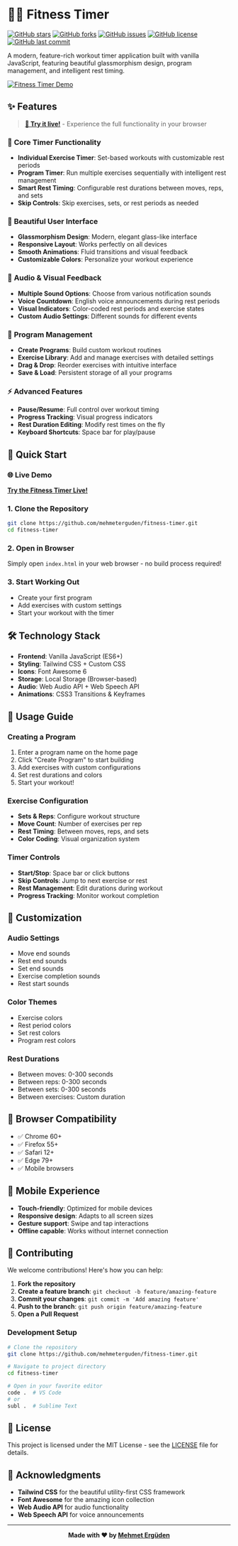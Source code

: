 # 🏋️‍♂️ Fitness Timer

[![GitHub stars](https://img.shields.io/github/stars/mehmeterguden/fitness-timer?style=social)](https://github.com/mehmeterguden/fitness-timer/stargazers)
[![GitHub forks](https://img.shields.io/github/forks/mehmeterguden/fitness-timer?style=social)](https://github.com/mehmeterguden/fitness-timer/network/members)
[![GitHub issues](https://img.shields.io/github/issues/mehmeterguden/fitness-timer)](https://github.com/mehmeterguden/fitness-timer/issues)
[![GitHub license](https://img.shields.io/github/license/mehmeterguden/fitness-timer)](https://github.com/mehmeterguden/fitness-timer/blob/main/LICENSE)
[![GitHub last commit](https://img.shields.io/github/last-commit/mehmeterguden/fitness-timer)](https://github.com/mehmeterguden/fitness-timer/commits/main)

A modern, feature-rich workout timer application built with vanilla JavaScript, featuring beautiful glassmorphism design, program management, and intelligent rest timing.

[![Fitness Timer Demo](https://img.shields.io/badge/Demo-Live%20Preview-blue?style=for-the-badge)](https://mehmeterguden.github.io/fitness-timer/)

## ✨ Features

> **[🎯 Try it live!](https://mehmeterguden.github.io/fitness-timer/)** - Experience the full functionality in your browser

### 🎯 **Core Timer Functionality**
- **Individual Exercise Timer**: Set-based workouts with customizable rest periods
- **Program Timer**: Run multiple exercises sequentially with intelligent rest management
- **Smart Rest Timing**: Configurable rest durations between moves, reps, and sets
- **Skip Controls**: Skip exercises, sets, or rest periods as needed

### 🎨 **Beautiful User Interface**
- **Glassmorphism Design**: Modern, elegant glass-like interface
- **Responsive Layout**: Works perfectly on all devices
- **Smooth Animations**: Fluid transitions and visual feedback
- **Customizable Colors**: Personalize your workout experience

### 🎵 **Audio & Visual Feedback**
- **Multiple Sound Options**: Choose from various notification sounds
- **Voice Countdown**: English voice announcements during rest periods
- **Visual Indicators**: Color-coded rest periods and exercise states
- **Custom Audio Settings**: Different sounds for different events

### 📱 **Program Management**
- **Create Programs**: Build custom workout routines
- **Exercise Library**: Add and manage exercises with detailed settings
- **Drag & Drop**: Reorder exercises with intuitive interface
- **Save & Load**: Persistent storage of all your programs

### ⚡ **Advanced Features**
- **Pause/Resume**: Full control over workout timing
- **Progress Tracking**: Visual progress indicators
- **Rest Duration Editing**: Modify rest times on the fly
- **Keyboard Shortcuts**: Space bar for play/pause

## 🚀 Quick Start

### 🌐 **Live Demo**
**[Try the Fitness Timer Live!](https://mehmeterguden.github.io/fitness-timer/)**

### 1. **Clone the Repository**
```bash
git clone https://github.com/mehmeterguden/fitness-timer.git
cd fitness-timer
```

### 2. **Open in Browser**
Simply open `index.html` in your web browser - no build process required!

### 3. **Start Working Out**
- Create your first program
- Add exercises with custom settings
- Start your workout with the timer

## 🛠️ Technology Stack

- **Frontend**: Vanilla JavaScript (ES6+)
- **Styling**: Tailwind CSS + Custom CSS
- **Icons**: Font Awesome 6
- **Storage**: Local Storage (Browser-based)
- **Audio**: Web Audio API + Web Speech API
- **Animations**: CSS3 Transitions & Keyframes

## 📖 Usage Guide

### **Creating a Program**
1. Enter a program name on the home page
2. Click "Create Program" to start building
3. Add exercises with custom configurations
4. Set rest durations and colors
5. Start your workout!

### **Exercise Configuration**
- **Sets & Reps**: Configure workout structure
- **Move Count**: Number of exercises per rep
- **Rest Timing**: Between moves, reps, and sets
- **Color Coding**: Visual organization system

### **Timer Controls**
- **Start/Stop**: Space bar or click buttons
- **Skip Controls**: Jump to next exercise or rest
- **Rest Management**: Edit durations during workout
- **Progress Tracking**: Monitor workout completion

## 🎨 Customization

### **Audio Settings**
- Move end sounds
- Rest end sounds
- Set end sounds
- Exercise completion sounds
- Rest start sounds

### **Color Themes**
- Exercise colors
- Rest period colors
- Set rest colors
- Program rest colors

### **Rest Durations**
- Between moves: 0-300 seconds
- Between reps: 0-300 seconds
- Between sets: 0-300 seconds
- Between exercises: Custom duration

## 🔧 Browser Compatibility

- ✅ Chrome 60+
- ✅ Firefox 55+
- ✅ Safari 12+
- ✅ Edge 79+
- ✅ Mobile browsers

## 📱 Mobile Experience

- **Touch-friendly**: Optimized for mobile devices
- **Responsive design**: Adapts to all screen sizes
- **Gesture support**: Swipe and tap interactions
- **Offline capable**: Works without internet connection

## 🤝 Contributing

We welcome contributions! Here's how you can help:

1. **Fork the repository**
2. **Create a feature branch**: `git checkout -b feature/amazing-feature`
3. **Commit your changes**: `git commit -m 'Add amazing feature'`
4. **Push to the branch**: `git push origin feature/amazing-feature`
5. **Open a Pull Request**

### **Development Setup**
```bash
# Clone the repository
git clone https://github.com/mehmeterguden/fitness-timer.git

# Navigate to project directory
cd fitness-timer

# Open in your favorite editor
code .  # VS Code
# or
subl .  # Sublime Text
```

## 📄 License

This project is licensed under the MIT License - see the [LICENSE](LICENSE) file for details.

## 🙏 Acknowledgments

- **Tailwind CSS** for the beautiful utility-first CSS framework
- **Font Awesome** for the amazing icon collection
- **Web Audio API** for audio functionality
- **Web Speech API** for voice announcements

---

<div align="center">

**Made with ❤️ by [Mehmet Ergüden](https://github.com/mehmeterguden)**

</div>